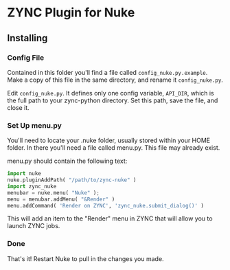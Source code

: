 # ZYNC Plugin for Nuke

## Installing

### Config File

Contained in this folder you'll find a file called ```config_nuke.py.example```. Make a copy of this file in the same directory, and rename it ```config_nuke.py```.

Edit ```config_nuke.py```. It defines only one config variable, ```API_DIR```, which is the full path to your zync-python directory. Set this path, save the file, and close it.

### Set Up menu.py

You'll need to locate your .nuke folder, usually stored within your HOME folder. In there you'll need a file called menu.py. This file may already exist.

menu.py should contain the following text:

```python
import nuke
nuke.pluginAddPath( "/path/to/zync-nuke" )
import zync_nuke
menubar = nuke.menu( "Nuke" );
menu = menubar.addMenu( "&Render" )
menu.addCommand( 'Render on ZYNC', 'zync_nuke.submit_dialog()' )
```

This will add an item to the "Render" menu in ZYNC that will allow you to launch ZYNC jobs.

### Done

That's it! Restart Nuke to pull in the changes you made.


